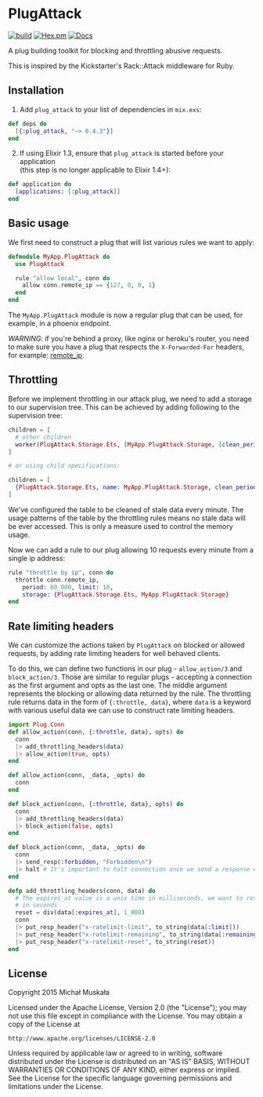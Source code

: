 # PlugAttack

[![build](https://github.com/michalmuskala/plug_attack/actions/workflows/ci.yml/badge.svg)](https://github.com/michalmuskala/plug_attack/actions/workflows/ci.yml) [![Hex.pm](https://img.shields.io/hexpm/v/plug_attack.svg)](https://hex.pm/packages/plug_attack) [![Docs](http://img.shields.io/badge/hex.pm-docs-green.svg?style=flat)](https://hexdocs.pm/plug_attack/)


A plug building toolkit for blocking and throttling abusive requests.

This is inspired by the Kickstarter's Rack::Attack middleware for Ruby.

## Installation

  1. Add `plug_attack` to your list of dependencies in `mix.exs`:

```elixir
def deps do
  [{:plug_attack, "~> 0.4.3"}]
end
```

  2. If using Elixir 1.3, ensure that `plug_attack` is started before your application  
  (this step is no longer applicable to Elixir 1.4+):

```elixir
def application do
  [applications: [:plug_attack]]
end
```

## Basic usage

We first need to construct a plug that will list various rules we want to apply:

```elixir
defmodule MyApp.PlugAttack do
  use PlugAttack

  rule "allow local", conn do
    allow conn.remote_ip == {127, 0, 0, 1}
  end
end
```

The `MyApp.PlugAttack` module is now a regular plug that can be used, for
example, in a phoenix endpoint.

*WARNING*: if you're behind a proxy, like nginx or heroku's router, you need to
make sure you have a plug that respects the `X-Forwarded-For` headers, for
example: [remote_ip](https://hex.pm/packages/remote_ip).

## Throttling

Before we implement throttling in our attack plug, we need to add a storage to
our supervision tree. This can be achieved by adding following to the
supervision tree:

```elixir
children = [
  # other children
  worker(PlugAttack.Storage.Ets, [MyApp.PlugAttack.Storage, [clean_period: 60_000]])
]

# or using child specifications:

children = [
  {PlugAttack.Storage.Ets, name: MyApp.PlugAttack.Storage, clean_period: 60_000}
]
```

We've configured the table to be cleaned of stale data every minute. The
usage patterns of the table by the throttling rules means no stale data will be
ever accessed. This is only a measure used to control the memory usage.

Now we can add a rule to our plug allowing 10 requests every minute from a single
ip address:

```elixir
rule "throttle by ip", conn do
  throttle conn.remote_ip,
    period: 60_000, limit: 10,
    storage: {PlugAttack.Storage.Ets, MyApp.PlugAttack.Storage}
end
```

## Rate limiting headers

We can customize the actions taken by `PlugAttack` on blocked or allowed
requests, by adding rate limiting headers for well behaved clients.

To do this, we can define two functions in our plug - `allow_action/3` and
`block_action/3`. Those are similar to regular plugs - accepting a connection
as the first argument and opts as the last one. The middle argument represents
the blocking or allowing data returned by the rule. The throttling rule returns
data in the form of `{:throttle, data}`, where `data` is a keyword with various
useful data we can use to construct rate limiting headers.

```elixir
import Plug.Conn
def allow_action(conn, {:throttle, data}, opts) do
  conn
  |> add_throttling_headers(data)
  |> allow_action(true, opts)
end

def allow_action(conn, _data, _opts) do
  conn
end

def block_action(conn, {:throttle, data}, opts) do
  conn
  |> add_throttling_headers(data)
  |> block_action(false, opts)
end

def block_action(conn, _data, _opts) do
  conn
  |> send_resp(:forbidden, "Forbidden\n")
  |> halt # It's important to halt connection once we send a response early
end

defp add_throttling_headers(conn, data) do
  # The expires_at value is a unix time in milliseconds, we want to return one
  # in seconds
  reset = div(data[:expires_at], 1_000)
  conn
  |> put_resp_header("x-ratelimit-limit", to_string(data[:limit]))
  |> put_resp_header("x-ratelimit-remaining", to_string(data[:remaining]))
  |> put_resp_header("x-ratelimit-reset", to_string(reset))
end
```

## License

Copyright 2015 Michał Muskała

Licensed under the Apache License, Version 2.0 (the "License");
you may not use this file except in compliance with the License.
You may obtain a copy of the License at

    http://www.apache.org/licenses/LICENSE-2.0

Unless required by applicable law or agreed to in writing, software
distributed under the License is distributed on an "AS IS" BASIS,
WITHOUT WARRANTIES OR CONDITIONS OF ANY KIND, either express or implied.
See the License for the specific language governing permissions and
limitations under the License.
